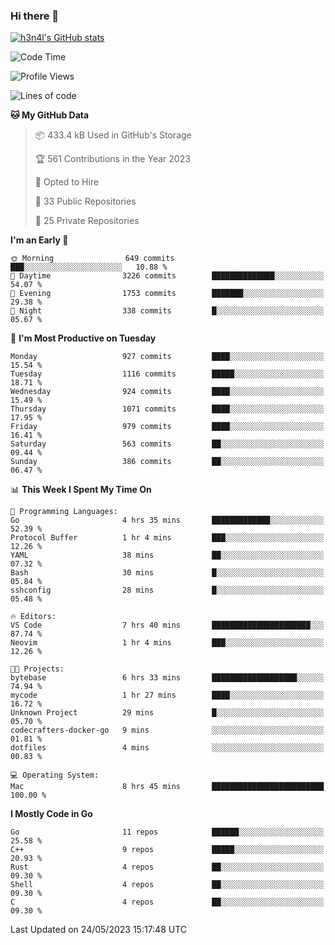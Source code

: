 ### Hi there 👋

[![h3n4l's GitHub stats](https://github-readme-stats.vercel.app/api?username=h3n4l&count_private=true&show_icons=true&theme=radical)](https://github.com/h3n4l/github-readme-stats)

<!--START_SECTION:waka-->
![Code Time](http://img.shields.io/badge/Code%20Time-1%2C238%20hrs%2018%20mins-blue)

![Profile Views](http://img.shields.io/badge/Profile%20Views-0-blue)

![Lines of code](https://img.shields.io/badge/From%20Hello%20World%20I%27ve%20Written-3.0%20million%20lines%20of%20code-blue)

**🐱 My GitHub Data** 

> 📦 433.4 kB Used in GitHub's Storage 
 > 
> 🏆 561 Contributions in the Year 2023
 > 
> 💼 Opted to Hire
 > 
> 📜 33 Public Repositories 
 > 
> 🔑 25 Private Repositories 
 > 
**I'm an Early 🐤** 

```text
🌞 Morning                649 commits         ███░░░░░░░░░░░░░░░░░░░░░░   10.88 % 
🌆 Daytime                3226 commits        ██████████████░░░░░░░░░░░   54.07 % 
🌃 Evening                1753 commits        ███████░░░░░░░░░░░░░░░░░░   29.38 % 
🌙 Night                  338 commits         █░░░░░░░░░░░░░░░░░░░░░░░░   05.67 % 
```
📅 **I'm Most Productive on Tuesday** 

```text
Monday                   927 commits         ████░░░░░░░░░░░░░░░░░░░░░   15.54 % 
Tuesday                  1116 commits        █████░░░░░░░░░░░░░░░░░░░░   18.71 % 
Wednesday                924 commits         ████░░░░░░░░░░░░░░░░░░░░░   15.49 % 
Thursday                 1071 commits        ████░░░░░░░░░░░░░░░░░░░░░   17.95 % 
Friday                   979 commits         ████░░░░░░░░░░░░░░░░░░░░░   16.41 % 
Saturday                 563 commits         ██░░░░░░░░░░░░░░░░░░░░░░░   09.44 % 
Sunday                   386 commits         ██░░░░░░░░░░░░░░░░░░░░░░░   06.47 % 
```


📊 **This Week I Spent My Time On** 

```text
💬 Programming Languages: 
Go                       4 hrs 35 mins       █████████████░░░░░░░░░░░░   52.39 % 
Protocol Buffer          1 hr 4 mins         ███░░░░░░░░░░░░░░░░░░░░░░   12.26 % 
YAML                     38 mins             ██░░░░░░░░░░░░░░░░░░░░░░░   07.32 % 
Bash                     30 mins             █░░░░░░░░░░░░░░░░░░░░░░░░   05.84 % 
sshconfig                28 mins             █░░░░░░░░░░░░░░░░░░░░░░░░   05.48 % 

🔥 Editors: 
VS Code                  7 hrs 40 mins       ██████████████████████░░░   87.74 % 
Neovim                   1 hr 4 mins         ███░░░░░░░░░░░░░░░░░░░░░░   12.26 % 

🐱‍💻 Projects: 
bytebase                 6 hrs 33 mins       ███████████████████░░░░░░   74.94 % 
mycode                   1 hr 27 mins        ████░░░░░░░░░░░░░░░░░░░░░   16.72 % 
Unknown Project          29 mins             █░░░░░░░░░░░░░░░░░░░░░░░░   05.70 % 
codecrafters-docker-go   9 mins              ░░░░░░░░░░░░░░░░░░░░░░░░░   01.81 % 
dotfiles                 4 mins              ░░░░░░░░░░░░░░░░░░░░░░░░░   00.83 % 

💻 Operating System: 
Mac                      8 hrs 45 mins       █████████████████████████   100.00 % 
```

**I Mostly Code in Go** 

```text
Go                       11 repos            ██████░░░░░░░░░░░░░░░░░░░   25.58 % 
C++                      9 repos             █████░░░░░░░░░░░░░░░░░░░░   20.93 % 
Rust                     4 repos             ██░░░░░░░░░░░░░░░░░░░░░░░   09.30 % 
Shell                    4 repos             ██░░░░░░░░░░░░░░░░░░░░░░░   09.30 % 
C                        4 repos             ██░░░░░░░░░░░░░░░░░░░░░░░   09.30 % 
```




 Last Updated on 24/05/2023 15:17:48 UTC
<!--END_SECTION:waka-->

